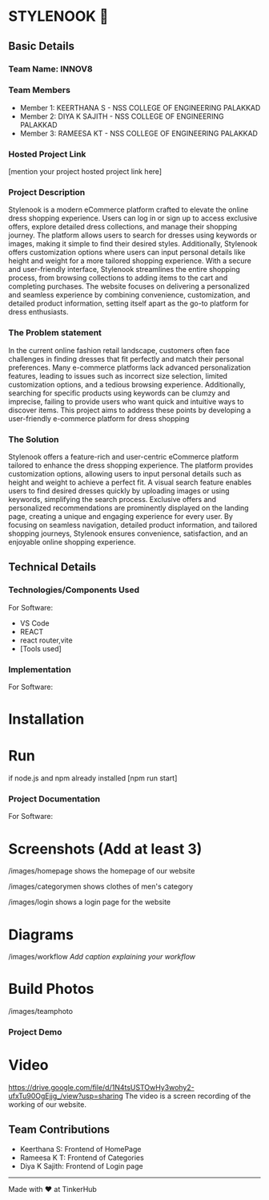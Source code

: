 # STYLENOOK 🎯


## Basic Details
### Team Name: INNOV8


### Team Members
- Member 1: KEERTHANA S - NSS COLLEGE OF ENGINEERING PALAKKAD
- Member 2: DIYA K SAJITH - NSS COLLEGE OF ENGINEERING PALAKKAD
- Member 3: RAMEESA KT - NSS COLLEGE OF ENGINEERING PALAKKAD

### Hosted Project Link
[mention your project hosted project link here]

### Project Description
Stylenook is a modern eCommerce platform crafted to elevate the online dress shopping experience. Users can log in or sign up to access exclusive offers, explore detailed dress collections, and manage their shopping journey. The platform allows users to search for dresses using keywords or images, making it simple to find their desired styles. Additionally, Stylenook offers customization options where users can input personal details like height and weight for a more tailored shopping experience.
With a secure and user-friendly interface, Stylenook streamlines the entire shopping process, from browsing collections to adding items to the cart and completing purchases. The website focuses on delivering a personalized and seamless experience by combining convenience, customization, and detailed product information, setting itself apart as the go-to platform for dress enthusiasts.

### The Problem statement
In the current online fashion retail landscape, customers often face challenges in finding dresses that fit perfectly and match their personal preferences. Many e-commerce platforms lack advanced personalization features, leading to issues such as incorrect size selection, limited customization options, and a tedious browsing experience. Additionally, searching for specific products using keywords can be clumzy and imprecise, failing to provide users who want quick and intuitive ways to discover items.
This project aims to address these points by developing a user-friendly e-commerce platform for dress shopping

### The Solution
Stylenook offers a feature-rich and user-centric eCommerce platform tailored to enhance the dress shopping experience. The platform provides customization options, allowing users to input personal details such as height and weight to achieve a perfect fit. A visual search feature enables users to find desired dresses quickly by uploading images or using keywords, simplifying the search process. Exclusive offers and personalized recommendations are prominently displayed on the landing page, creating a unique and engaging experience for every user. By focusing on seamless navigation, detailed product information, and tailored shopping journeys, Stylenook ensures convenience, satisfaction, and an enjoyable online shopping experience.

## Technical Details
### Technologies/Components Used
For Software:
- VS Code
- REACT
- react router,vite
- [Tools used]



### Implementation
For Software: 
# Installation


# Run
if node.js and npm already installed
[npm run start]

### Project Documentation
For Software:

# Screenshots (Add at least 3)
/images/homepage
shows the homepage of our website 

/images/categorymen
shows clothes of men's category

/images/login
shows a login page for the website


# Diagrams
/images/workflow
*Add caption explaining your workflow*

# Build Photos
/images/teamphoto


### Project Demo
# Video
https://drive.google.com/file/d/1N4tsUSTOwHy3wohy2-ufxTu90OgEjjg_/view?usp=sharing
The video is a screen recording of the working of our website.

## Team Contributions
- Keerthana S: Frontend of HomePage
- Rameesa K T: Frontend of Categories
- Diya K Sajith: Frontend of Login page

---
Made with ❤️ at TinkerHub
